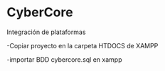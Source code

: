 # CyberCore
Integración de plataformas


-Copiar proyecto en la carpeta HTDOCS de XAMPP

-importar BDD cybercore.sql en xampp
